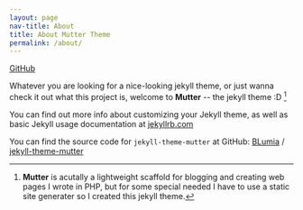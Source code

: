 ```yaml
---
layout: page
nav-title: About
title: About Mutter Theme
permalink: /about/
---
```


[<i class="bl-icon i i-repo"></i> GitHub](https://github.com/BLumia/jekyll-theme-mutter)

Whatever you are looking for a nice-looking jekyll theme, or just wanna check it out what this project is, welcome to **Mutter** -- the jekyll theme :D [^1]

You can find out more info about customizing your Jekyll theme, as well as basic Jekyll usage documentation at [jekyllrb.com](https://jekyllrb.com/)

You can find the source code for `jekyll-theme-mutter` at GitHub:
[BLumia](https://github.com/BLumia/) /
[jekyll-theme-mutter](https://github.com/BLumia/jekyll-theme-mutter)

[^1]: **Mutter** is acutally a lightweight scaffold for blogging and creating web pages I wrote in PHP, but for some special needed I have to use a static site generater so I created this jekyll theme.
